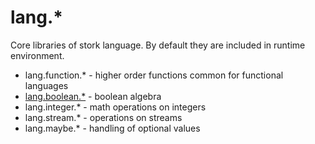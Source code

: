 # lang.* #

Core libraries of stork language. By default they are included in runtime environment.
 - lang.function.* - higher order functions common for functional languages
 - [lang.boolean.*](boolean/doc.md) - boolean algebra
 - lang.integer.* - math operations on integers
 - lang.stream.* - operations on streams
 - lang.maybe.* - handling of optional values
